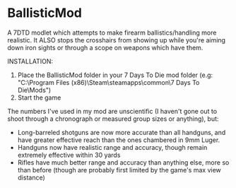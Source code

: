 # BallisticMod
A 7DTD modlet which attempts to make firearm ballistics/handling more realistic. It ALSO stops the crosshairs
from showing up while you're aiming down iron sights or through a scope on weapons which have them.

INSTALLATION:
1. Place the BallisticMod folder in your 7 Days To Die mod folder (e.g: "C:\Program Files (x86)\Steam\steamapps\common\7 Days To Die\Mods\")
2. Start the game

The numbers I've used in my mod are unscientific (I haven't gone out to shoot through a chronograph or measured group sizes or anything), but:

* Long-barreled shotguns are now more accurate than all handguns, and have greater effective reach than the ones chambered in 9mm Luger. 
* Handguns now have realistic range and accuracy, though remain extremely effective within 30 yards
* Rifles have much better range and accuracy than anything else, more so than before (though are probably first limited by the game's max view distance)

